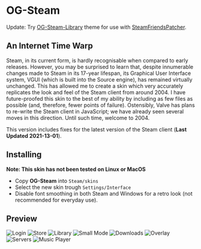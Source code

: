 # OG-Steam

Update: Try <a href="https://github.com/ungstein/OG-Steam-Library">OG-Steam-Library<a> theme for use with <a href="https://github.com/PhantomGamers/SteamFriendsPatcher">SteamFriendsPatcher<a>.

An Internet Time Warp
-

Steam, in its current form, is hardly recognisable when compared to early releases. However, you may be surprised to learn that, despite innumerable changes made to Steam in its 17-year lifespan, its Graphical User Interface system, VGUI (which is built into the Source engine), has remained virtually unchanged. This has allowed me to create a skin which very accurately replicates the look and feel of the Steam client from around 2004. I have future-proofed this skin to the best of my ability by including as few files as possible (and, therefore, fewer points of failure). Ostensibly, Valve has plans to re-write the Steam client in JavaScript; we have already seen several moves in this direction. Until such time, welcome to 2004.

This version includes fixes for the latest version of the Steam client (**Last Updated 2021-13-01**).

Installing
-

**Note: This skin has not been tested on Linux or MacOS**

* Copy **OG-Steam** into `Steam/skins`
* Select the new skin trough `Settings/Interface`
* Disable font smoothing in both Steam and Windows for a retro look (not recommended for everyday use).

Preview
-

![Login](https://bn1305files.storage.live.com/y4mUE5pJSIQppJfltHpRufX2FySXO4kto85AHYS6_3r51s1YnbKY6td10i5wOR-kRe7d_Sv7yKhlpUfjJFFWXcKwupEPOfZM3FMBWU8EpyiaUV-488l-GzvMmp7XP7uPxLAS4hLRQDbx8nKVruLo36f7yHxSqIxsK3j_MUsDy-dZxbgv989M2ejIXLO7TVF9Y1i?width=480&height=330&cropmode=none)
![Store](https://bn1305files.storage.live.com/y4mJWeO1d_NawGTd7gBs74J3bznBQgmGSDHDYlPFuSQISHcjmINBHa0jmbzLTUPWzHAVvFsjQEefoPg6Qa4hYjXE9F84SYrVea8pG0M0BoW9gfid_K376tey-r2J20AlRukHEwxbMPDL3bXIUs8m1vw81jJ5ICHgLuj9_HAkB-BQGcBOllGMBeCrRzqJy9fVqkm?width=1680&height=1050&cropmode=none)
![Library](https://bn1305files.storage.live.com/y4maEACCkilNiDxoiOzxoLrfvuL_PkeTRs21DV_3FLQ-U1cx3S7dUXtnT5ODVmMmKEYgZO0HlfUhkWi8bMedY11SZMXoR77QkqRcFL1QfQmJnnnLCAUEoPCOm-BtVxAOsRGeN097cN1sTCwO_sMlHY32-OBBXe1ED8lSyZRSfSQ65pJTjNweyJ32gE8uVlUOkQy?width=1680&height=1050&cropmode=none)
![Small Mode](https://bn1305files.storage.live.com/y4m5FxecozzIg4wECyQZsIQBQgupkevbmg3oWqG6jM458PRTEr_BwLlxjL1GfltqbW10Y8sBbLnDBZxlEib_fkoFUXtusO4cvUdnlK80b3cjcE6S-fnOWuJDNPBqTfXbxA_F-CtlXzI0CxtTE5YyaP2LdtD0lkMTDHoASHDGg27vvITsSDwrcQKKApqSWOU9ItD?width=320&height=533&cropmode=none)
![Downloads](https://bn1305files.storage.live.com/y4mT5Kba0T9impPDXn5JKqhjAsW7dUhzwstEt25ZWji3H6nIhro8FQarxjpezdIUKnjLlVRRVTyvVW3FuHNc_7IypY_g6wizzUt2MG-VQIhgWEh2XvbyBEk-_df0mxrSsvDNhaafS0drhQw1rNFwn-YquTxOo8spBPiMjnYS_sC_azOBWzGhZPizJknBGKKjNeR?width=1680&height=1050&cropmode=none)
![Overlay](https://bn1305files.storage.live.com/y4mi5iGnOeuCgNzFUHF-vAo6Dr1qH15aO4TgIrnS9kWwQk3UNc-7CrIBmkIC0nfD_xzu6uI5DIR-5AnQzAF91bPsGhcQUxWaqDvt7oNaXi1zmodTe0y0Hmx_xoUyh21oBJbjjupi_hZzgxxXfMV4LmiE75ELIOYTAwScxzNO2pQv7F4MP4IgIsVp5ejy5QXE4q1?width=1920&height=1080&cropmode=none)
![Servers](https://bn1305files.storage.live.com/y4mZa5DZECqeuEd9ihLDI84xO4prIMMhGhSqt40aktcGUoLZuwcTKRJUee3Xs-LF0rR0_JXUB2Pr0ihjYnBuvuuvHUIHjERGFnQB5mhxYH-b_I6D1ic1TYNVr-fd2tX7qvqZhRzQfrFqHRnrDKEnjuQ1Y4kS__iIBXOGGpMuvFdh4Y7LMufzyJrnvXHFyOY8sKs?width=960&height=538&cropmode=none)
![Music Player](https://bn1305files.storage.live.com/y4m9nFNlE-r6Fwjb1qmXUPjBSnaiBSgjlj-U8v-zuYJDWfJpBxoPewnjJ-K0maJ-8bP54qsdewxJxcrqZf4yHGIIPh8iSf3Qr-1VV2ErlIX6695reUCCD09iIF3CN-a2GsXR4GQkhgPnaWj0mU-XqKKOu-tnu7AL_VZEpzaGpg21q8m08vPeTj1_JQWO8y5RLVt?width=440&height=300&cropmode=none)
